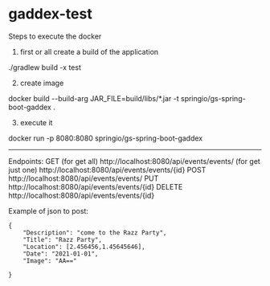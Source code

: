 # gaddex-test

Steps to execute the docker

1. first or all create a build of the application

./gradlew build -x test

2. create image

docker build --build-arg JAR_FILE=build/libs/\*.jar -t springio/gs-spring-boot-gaddex .

3. execute it

docker run -p 8080:8080 springio/gs-spring-boot-gaddex


-----
Endpoints:
GET
(for get all)
http://localhost:8080/api/events/events/
(for get just one)
http://localhost:8080/api/events/events/{id}
POST
http://localhost:8080/api/events/events/
PUT
http://localhost:8080/api/events/events/{id}
DELETE
http://localhost:8080/api/events/events/{id}

Example of json to post:

    {
        "Description": "come to the Razz Party",
        "Title": "Razz Party",
        "Location": [2.456456,1.45645646],
        "Date": "2021-01-01",
        "Image": "AA=="

    }
